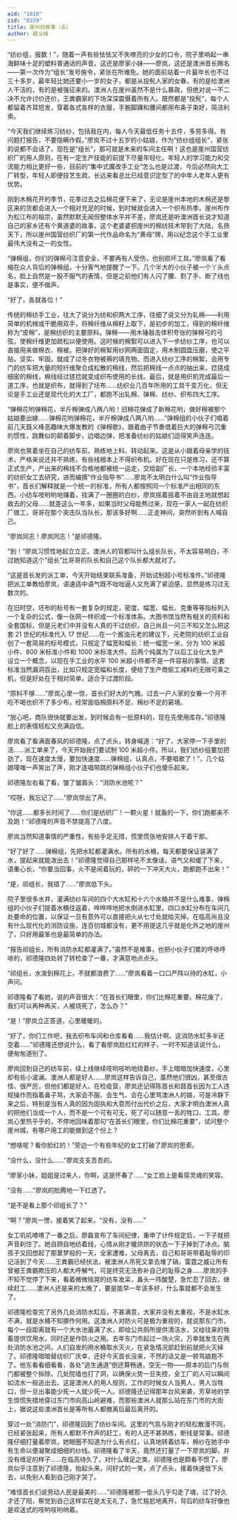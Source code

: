 ```yaml
---
aid: "1010"
zid: "0339"
title: 崖州的故事（五）
author: 聂义峰
---
```


“纺纱组，报数！”，随着一声有些怯怯又不失嘹亮的少女的口令，院子里响起一串海鲜味十足的塑料普通话的声音。这还是廖家小妹——廖岚，这还是澳洲首长赐名——第一次作为“组长”发号施令，紧张在所难免。她的面前站着一片最年长也不过三十多岁，最年轻比她还要小一岁的女子，都是从投髡人家的女眷。有的是给澳洲人干活的，有的是被强征来的。澳洲人在崖州虽然不是什么暴政，但绝对说一不二决不允许讨价还价，王粪霸家的下场深深震慑着所有人。既然都是“投髡”，每个人都留着齐耳短发，穿着各式各样的衣服，手腕脚踝和腰间都用布条子束好，简洁利索。

“今天我们继续练习纺纱，包括我在内，每人今天最低任务十五件，多劳多得。有问题打报告，不要隐瞒作假。”廖岚不过十五岁的小姑娘，作为“纺纱组组长”，紧张的说都不会话了。现在是“组长”，那可就是未来的车间主任啊！这也是崖州国营纺织厂的用人原则，在有一定生产技能的前提下尽量年轻化，年轻人的学习能力和交流能力相比更好一些，目前的“集中式魔改手工业”怎么也是过渡，今后必然向大工厂转型，年轻人即便技艺生疏，长远来看总比已经意识定型了的中年人老年人更有优势。

刚到木棉花开的季节，花季过去之后棉花便下来了，无论是崖州本地的木棉还是黎区来的货都会进入一个相对充足的时候，到时候就会进入一个织布热季。崖州布作为松江布的祖宗，虽然默默无闻但整体水平并不差，廖岚还是听澳洲首长说才知道自己的家乡还有个黄道婆的故事，这个老婆婆把崖州的棉纺技术带到了大陆，名扬天下，所以崖州国营纺织厂的第一代作品命名为“黄母”牌，用以纪念这个手工业里最伟大没有之一的女性。

“弹棉组，你们的弹棉弓注意安全，不要再有人受伤，也别损坏工具。”廖岚看了看缩在众人背后的弹棉组，十分客气地提醒了一下。几个半大的小伙子被一个丫头点名，脸上自然是一股不服气的表情，但是之前他们有人闪了腰、割了手、断了线也是事实，便不做声。

“好了，各就各位！”

传统的棉纺手工业，往大了说分为纺和织两大工序，往细了说又分为轧棉——利用简单的机械或干脆用双手，将棉纤维从棉籽上取下，是初步的加工，得到的棉纤维称为“皮棉”，是棉纺织的主要原料。弹棉——用木锤敲击体积夸张的弹棉弓的弓弦，使棉纤维更加疏松以便使用。这时候的棉絮可以进入下一步纺纱工序，也可以直接用来做棉衣、棉被。把弹好的棉絮用纱网两面固定，用木制圆盘压磨，使之平贴，坚实、牢固，就成了过冬衣物被褥的填充物。而进入纺纱工序的棉絮，会用专门的纺车把大量的短纤维聚合成松散的棉线，然后把棉线一点点的抽出来，捻搓成细密的棉线，棉线经过搓捻就变成织布使用的长线。最后，就是用织机完成最后一道工序，也就是织布，就得到了坯布……纺织业几百年所用的工具千变万化，但无论是手工业还是现代化的大工厂，都跑不出轧棉、弹棉、纺纱、织布四大工序。

“弹棉花哟弹棉花，半斤棉弹成八两八哟！旧棉花弹成了新棉花哟，做好棉被那个姑娘要出嫁……弹棉花哟弹棉花，半斤棉弹成八两八哟……”弹棉组的小伙子们唱着前几天聂义峰恶趣味大爆发教的《弹棉歌》，跟着曲子节奏借着巨大的弹棉弓沉重的惯性，跳舞似的颠着脚步，边唱边弹，把准备纺纱的姑娘们逗得笑声连连。

廖岚也笑着坐在自己的纺车前，熟练地上料、转动起来。这是从小跟着母亲学的技术，严格来说还并不熟练，有些线根本上不得织布机。好在现在只是练习，还不算正式生产，产出来的棉线不合格地都被统一运走，交给副厂长，一个本地经验丰富的纺织女工去研究，进而编撰“作业指导书”……廖岚不太明白什么叫“作业指导书”，首长们解释就是一个统一的标准，所有人都按照同一个标准产出相同的东西。小纺车吱哟哟地赚着，挂满了一圈圈的白纱，廖岚摇着摇着不由自主地就想起故去的父母……就差这么一年多，如果当时父母能熬过来，现在一家人一起在纺织厂做工，哥哥在那个突击队当队长，那该多好啊……正走神间，突然听到有人喊自己。

“廖岚同志！廖岚同志！”是祁德隆。

“到！”廖岚习惯性地起立立正。澳洲人的官都叫什么组长队长，不太容易明白，不过她知道这个“组长”比哥哥的队长和自己这个队长都大就对了。

“这是首长发的派工单，今天开始结束联系准备，开始试制超小号标准件。”祁德隆把派工单教给廖岚，语速适中语气既不咄咄逼人又充满了紧迫感，显然是练习过无数次的。

在旧时空，坯布的标号有一套复杂的规定，密度、幅宽、幅长、克重等等指标列入一个复杂的公式，像一张网一样织成一个标准体系。大图书馆当然有相关的资料和全套国标，但是元老们中并没有人真的干过纺织，自己尚且一问三不知又怎么把这套 21 世纪的标准代入 17 世纪……在一个酱油元老的建议下，元老院的纺织工业自创了一套简易的标号模式，只规定了幅宽和幅长：统一幅宽一米，分为 100 米超小件、800 米标准小件和 1000 米标准大件。后两个纯属为了以后工业化大生产设立一个概念，以现在手工业的水平 100 米超小件都不是一件容易的事情。这套标准当然漏洞百出，比如只规定宽幅和长度，便给了生产商偷工减料的无限可乘之机，但是好处在于相对简单，适合于过渡阶段。

“原料不够……”廖岚心里一惊，首长们好大的气魄。过去一户人家的女眷一个月不吃不喝也织不了多少布，经常面临棉原料不足、棉纱不足的窘境。

“放心吧，商队很快就要出发，到时候会有一批原料的，现在先使用库存。”祁德隆脸上的表情轻松又充满自信。

廖岚看了看满面春风的祁德隆，点了点头，转身喊道：“好了，大家停一下手里的活……派工单来了，今天开始我们要试制 100 米超小件。所以，我们纺纱组要加把劲了，现在速度太慢，要加快速度……弹棉组，认真点，不要唱歌了！”，几个姑娘噗嗤一声笑出了声，刚才连唱带跳的弹棉组小伙子们也傻乐起来。

祁德隆左右看了看，皱了皱眉头：“消防水池呢？”

“哎呀，我忘记了……”廖岚惊出了声。

“你这……都多长时间了……你们是纺织厂！一颗火星！就轰的一下，你们跑都来不及跑！”祁德隆的声音不禁提高了八度。

廖岚当然知道事情的严重性，有些手足无措，慌里慌张地安排人干着干那。

“好了好了……弹棉组，先把水缸都灌满水。所有的水桶，每天都要保证装满了水，提起来就能泼出去！”祁德隆觉得自己那样吼不太像话，语气又和缓了下来，语重心长，“你要当回事，火不是闹着玩的，砰的一下冲天大火，跑都跑不出来！”

“是，祁组长，我错了……”廖岚低下头。

院子里很多水井，灌满纺纱车间的四个大水缸和十六个水桶并不是什么难事，弹棉组的小伙子们提着水桶往返着，哗哗哗地把水倒进水缸里。四口水缸分布在车间几处要命的位置，以保证一旦有意外可以直接把火从七寸处就给灭掉。在临高尚且没有什么现代化的消防设施，连百仞城都没有，更不用提这几乎就是化外之地的崖州了，只好用最笨也是最简单的办法。

“报告祁组长，所有消防水缸都灌满了。”虽然不是难事，也把小伙子们累的呼哧呼哧的，祁德隆四处转了转检查了一番，才满意地点点头。

“祁组长，水泼到棉花上，不就都浪费了……”廖岚看着一口口严阵以待的水缸，小声问。

祁德隆看了看她，说的声音很大：“在首长们眼里，你们比棉花重要。棉花废了，我们可以再种再买，人被烧死了，怎么办？”

“是！”廖岚立正答道，心里暖暖的。

“好了，你们工作吧，我去织布车间和仓库看看……我估计啊，这消防水缸多半还空着……”祁德隆还想说什么，看了看廖岚脸红红的样子，一时不知道该说什么，便匆匆道别了。

廖岚回到自己的纺车前，续上线继续吱哟吱哟地绕着纱，手上暗暗加快速度，心里却有些小波澜。澳洲人都是好人……廖岚这样告诉自己，虽然他们很凶，甚至很古怪、很严厉，但他们都是好人。在检疫营，廖岚还记得陈首长和聂首长因为工人违规操作而指着鼻子骂，大家会不服、会生气、会在心里骂澳洲人的娘，可是冷静下来之后，特别是当有人真的因为固执和大意而付出代价之后，大家才明白澳洲人真的把他们当成一个人，而不是一个可有可无，死了可以随意一丢的牲口、工具。廖岚心里热乎乎的，不停地回味着那句“在首长们眼里，你们比棉花重要”，试问整个崖州城，有哪户用工的能做到这个份上？

“想啥呢？看你脸红的！”旁边一个有些年纪的女工打破了廖岚的思索。

“没什么，没什么……”廖岚支支吾吾的。

“廖家小妹，姐姐是过来人，你啊，这是怀春了……”女工脸上是看穿灵魂的笑容。

“没有……”廖岚的脸腾地一下红透了。

“是不是看上那个祁组长了？”

“啊？”廖岚一愣，接着笑了起来，“没有，没有……”

女工叽叽喳喳了一番之后，廖磊宣布了车间纪律，重申了计件规定后，一下子就把声音刹住了。她自顾自地纺着线，心情从刚才暖烘烘的状态一下子掉到了冰点。脑孩子又回想起了那噩梦般的一天，全家遭难，父母离去，自己和哥哥带着耻辱的印记活到了今天……王粪霸已经伏法，被澳洲人吊死又拿去堆了硝，雷霆之威让所有曾被王粪霸欺压的人都大呼解气，可是终究无法弥补自己的耻辱之身……廖岚的手不知不觉停了下来，看着微微摇晃的纺车发呆，鼻头一阵酸楚，急忙忍了回去，继续赶工……澳洲人还是来的太晚了，要是能早一年该多好，什么事就都不会发生了。

祁德隆检查完了另外几处消防水缸后，不甚满意，大家并没有太重视，不是水缸水不满，就是水桶不知挪作何用。这澳洲人对防火可是极为重视的，就说那东门市，每个一段距离就有一个大水池蓄满了水，即给公共厕所提供清洁水，又给往来的牲畜提供饮用水，同时还是作防火之用。去年东门市起过一场火灾，万幸就发生在两处消防水池之间，人们自发的用水桶取水灭火，在紧急情况部赶到前就把火灭掉了。祁德隆暗暗替纺织厂庆幸，还好今天首长没来，不然的话又是一顿骂娘跑不了。他东看看细看看，各处“逃生通道”倒还算畅通，空无一物——原本的后门与侧门都被整个拆除，几处院墙也打了洞，以确保火势一旦失控，全工厂的人可以瞬间如流水一般逃出去。这是澳洲人的用人规则，工作的时候女人当男人，男人当牲口，但一旦出事能少死一人就少死一人。祁德隆还记得那年台风来袭，芳草地的学生惊慌失措地穿过东门市向高山岭避难，而那些澳洲人就那么站在东门市的大街上，据说这些澳洲首长是等所有人都撤离后最后离开的。

穿过一处“消防门”，祁德隆回到了纺纱车间。这里的气氛与刚才的轻松散漫不同，已经紧张起来，所有人都默不作声的赶工，有的人还不甚熟练，断线是常事。祁德隆仔细打量着廖岚，她眼圈不知道为什么有点红，认真地转着纺车，棉纱在她手中有生命以便凝聚成细细的纱线。祁德隆看了半天，竟然还打量了一下廖岚的脚，并没有缠足的样子……在临高待久了，对什么缠足之类，祁德隆也是颇看不惯了。廖岚似乎注意到了祁德隆，抬起头来，问好式的一笑，点了点头，接着快速低下头去，以免别人看到自己刚才哭了。

“难怪首长们说劳动人民是最美的……”祁德隆被那一低头几乎勾走了魂，过了好久才还了阳，察觉到自己这样实在是太无礼了，急忙尴尬地离开，背后的纺车好像也是欢送式的吱哟吱哟响着。
